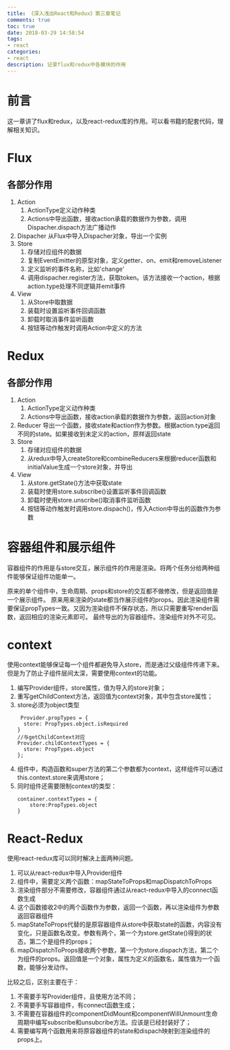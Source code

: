 ```yaml
---
title: 《深入浅出React和Redux》第三章笔记
comments: true
toc: true
date: 2018-03-29 14:58:54
tags:
- react
categories:
- react
description: 记录flux和redux中各模块的作用
---
```

# 前言
这一章讲了flux和redux，以及react-redux库的作用。可以看书籍的配套代码，理解相关知识。
# Flux
## 各部分作用
1. Action
    1. ActionType定义动作种类
    2. Actions中导出函数，接收action承载的数据作为参数，调用Dispacher.dispach方法广播动作
2. Dispacher
    从Flux中导入Dispacher对象，导出一个实例
3. Store
    1. 存储对应组件的数据
    2. 复制EventEmitter的原型对象，定义getter、on、emit和removeListener
    3. 定义监听的事件名称，比如'change'
    4. 调用dispacher.register方法，获取token。该方法接收一个action，根据action.type处理不同逻辑并emit事件
4. View
    1. 从Store中取数据
    2. 装载时设置监听事件回调函数
    3. 卸载时取消事件监听函数
    4. 按钮等动作触发时调用Action中定义的方法

# Redux
## 各部分作用
1. Action
    1. ActionType定义动作种类
    2. Actions中导出函数，接收action承载的数据作为参数，返回action对象
2. Reducer
    导出一个函数，接收state和action作为参数。根据action.type返回不同的state。如果接收到未定义的action，原样返回state
3. Store
    1. 存储对应组件的数据
    2. 从redux中导入createStore和combineReducers来根据reducer函数和initialValue生成一个store对象，并导出
4. View
    1. 从store.getState()方法中获取state
    2. 装载时使用store.subscribe()设置监听事件回调函数
    3. 卸载时使用store.unscribe()取消事件监听函数
    4. 按钮等动作触发时调用store.dispach()，传入Action中导出的函数作为参数

# 容器组件和展示组件
容器组件的作用是与store交互，展示组件的作用是渲染。将两个任务分给两种组件能够保证组件功能单一。

原来的单个组件中，生命周期、props和store的交互都不做修改，但是返回值是一个展示组件。
原来用来渲染的state都当作展示组件的props。因此渲染组件需要保证propTypes一致。又因为渲染组件不保存状态，所以只需要重写render函数，返回相应的渲染元素即可。
最终导出的为容器组件。渲染组件对外不可见。

# context
使用context能够保证每一个组件都避免导入store，而是通过父级组件传递下来。但是为了防止子组件层间太深，需要使用context的功能。

1. 编写Provider组件，store属性，值为导入的store对象；
2. 重写getChildContext方法，返回值为context对象，其中包含store属性；
3. store必须为object类型
    ```
     Provider.propTypes = {
      store: PropTypes.object.isRequired
    }
    //与getChildContext对应
    Provider.childContextTypes = {
      store: PropTypes.object
    };
    ```
4. 组件中，构造函数和super方法的第二个参数都为context，这样组件可以通过this.context.store来调用store；
5. 同时组件还需要限制context的类型：
    ```
    container.contextTypes = {
        store:PropTypes.object
    }
    ```

# React-Redux
使用react-redux库可以同时解决上面两种问题。
1. 可以从react-redux中导入Provider组件
2. 组件中，需要定义两个函数：mapStateToProps和mapDispatchToProps
3. 渲染组件部分不需要修改，容器组件通过从react-redux中导入的connect函数生成
4. 这个函数接收2中的两个函数作为参数，返回一个函数，再以渲染组件为参数返回容器组件
5. mapStateToProps代替的是原容器组件从store中获取state的函数，内容没有变化，只是函数名改变。参数有两个，第一个为store.getState()得到的状态，第二个是组件的props；
6. mapDispatchToProps接收两个参数，第一个为store.dispach方法，第二个为组件的props。返回值是一个对象，属性为定义的函数名，属性值为一个函数，能够分发动作。

比较之后，区别主要在于：
1. 不需要手写Provider组件，且使用方法不同；
2. 不需要手写容器组件，有connect函数生成；
3. 不需要在容器组件的componentDidMount和componentWillUnmount生命周期中编写subscribe和unsubcribe方法。应该是已经封装好了；
4. 需要编写两个函数用来将原容器组件的state和dispach映射到渲染组件的props上。
